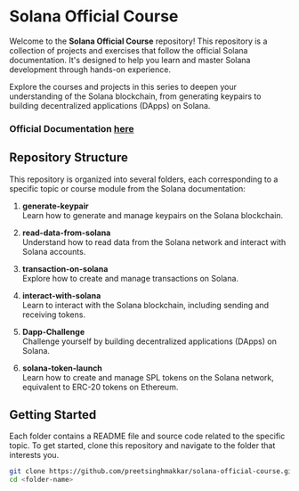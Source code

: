 # Solana Official Course

Welcome to the **Solana Official Course** repository! This repository is a collection of projects and exercises that follow the official Solana documentation. It's designed to help you learn and master Solana development through hands-on experience.

Explore the courses and projects in this series to deepen your understanding of the Solana blockchain, from generating keypairs to building decentralized applications (DApps) on Solana.

### Official Documentation [here](https://solana.com/developers/courses/)

## Repository Structure

This repository is organized into several folders, each corresponding to a specific topic or course module from the Solana documentation:

1. **generate-keypair**  
   Learn how to generate and manage keypairs on the Solana blockchain.

2. **read-data-from-solana**  
   Understand how to read data from the Solana network and interact with Solana accounts.

3. **transaction-on-solana**  
   Explore how to create and manage transactions on Solana.

4. **interact-with-solana**  
   Learn to interact with the Solana blockchain, including sending and receiving tokens.

5. **Dapp-Challenge**  
   Challenge yourself by building decentralized applications (DApps) on Solana.

6. **solana-token-launch**  
   Learn how to create and manage SPL tokens on the Solana network, equivalent to ERC-20 tokens on Ethereum.

## Getting Started

Each folder contains a README file and source code related to the specific topic. To get started, clone this repository and navigate to the folder that interests you.

```bash
git clone https://github.com/preetsinghmakkar/solana-official-course.git
cd <folder-name>
```

